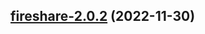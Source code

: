 

## [fireshare-2.0.2](https://github.com/truecharts/charts/compare/fireshare-2.0.1...fireshare-2.0.2) (2022-11-30)

